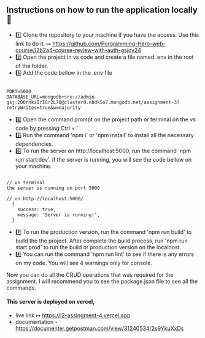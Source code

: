 ## Instructions on how to run the application locally 📝

- 1️⃣ Clone the repository to your machine if you have the access. Use this link to do it.
  ↦ https://github.com/Porgramming-Hero-web-course/l2b2a4-course-review-with-auth-gsjoy24
- 2️⃣ Open the project in vs code and create a file named .env in the root of the folder.
- 3️⃣ Add the code bellow in the .env file

```

PORT=5000
DATABASE_URL=mongodb+srv://admin-gsj:2O0rnkiIrIGr2L7Q@cluster0.nbdk5o7.mongodb.net/assignment-3?retryWrites=true&w=majority

```

- 4️⃣ Open the command prompt on the project path or terminal on the vs code by pressing Ctrl + `
- 5️⃣ Run the command 'npm i' or 'npm install' to install all the necessary dependencies.
- 6️⃣ To run the server on http://localhost:5000, run the command 'npm run start:dev'. if the server is running, you will see the code bellow on your machine.

```

// on terminal
the server is running on port 5000

// on http://localhost:5000/
  {
    success: true,
    message: 'Server is running!',
  }

```

- 7️⃣ To run the production version, run the command 'npm run build' to build the the project. After complete the build process, run 'npm run start:prod' to run the build or production version on the localhost.
- 8️⃣ You can run the command 'npm run lint' to see if there is any errors on my code. You will see 4 warnings only for console.

Now you can do all the CRUD operations that was required for the assignment. I will recommend you to see the package.json file to see all the commands.

#### This server is deployed on vercel,

- live link ↦ https://l2-assingment-4.vercel.app
- documentation - https://documenter.getpostman.com/view/31240534/2s9YkuXxDs
